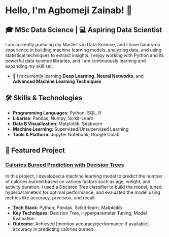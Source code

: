 # Hello, I'm Agbomeji Zainab! 👋

## 🎓 MSc Data Science | 💻 Aspiring Data Scientist

I am currently pursuing my Master's in Data Science, and I have hands-on experience in building machine learning models, analyzing data, and using statistical techniques to extract insights. I enjoy working with Python and its powerful data science libraries, and I am continuously learning and expanding my skill set.

- 🌱 I’m currently learning **Deep Learning**, **Neural Networks**, and **Advanced Machine Learning Techniques**

## 🛠️ Skills & Technologies
- **Programming Languages**: Python, SQL, R
- **Libaries**: Pandas, Numpy, Scikit-Learn
- **Data B Visualization**: Matplotlib, Seaboorn
- **Machine Learning**: Supervised/Unsupervised Learning
- **Tools & Platform**: Jupyter Notebook, Google Colab


## 🌟 Featured Project

### [Calories Burned Prediction with Decision Trees](https://github.com/your-repo)
In this project, I developed a machine learning model to predict the number of calories burned based on various factors such as age, weight, and activity duration. I used a Decision Tree classifier to build the model, tuned hyperparameters for optimal performance, and evaluated the model using metrics like accuracy, precision, and recall.

- **Tech Stack**: Python, Pandas, Scikit-learn, Matplotlib
- **Key Techniques**: Decision Tree, Hyperparameter Tuning, Model Evaluation
- **Outcome**: Achieved [mention accuracy/performance if available] accuracy in predicting calories burned.


